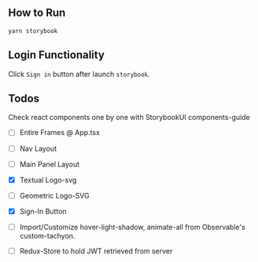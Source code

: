 ## How to Run
`yarn storybook` 

## Login Functionality
Click `Sign in` button after launch `storybook`.

## Todos
Check react components one by one with StorybookUI components-guide
- [ ] Entire Frames @ App.tsx
- [ ] Nav Layout
- [ ] Main Panel Layout
- [x] Textual Logo-svg
- [ ] Geometric Logo-SVG
- [x] Sign-In Button
- [ ] Import/Customize hover-light-shadow, animate-all from Observable's custom-tachyon.
- [ ] Redux-Store to hold JWT retrieved from server




